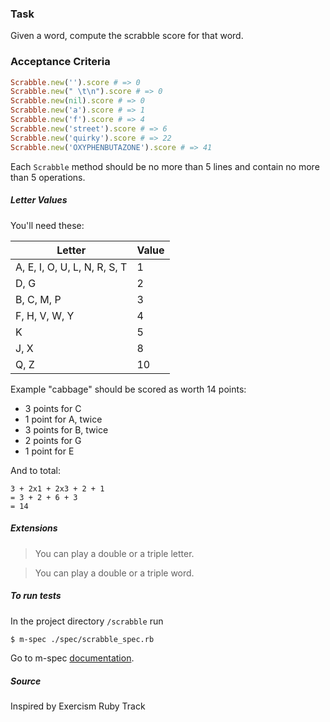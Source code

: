### Task

Given a word, compute the scrabble score for that word.

### Acceptance Criteria

```ruby
Scrabble.new('').score # => 0
Scrabble.new(" \t\n").score # => 0
Scrabble.new(nil).score # => 0
Scrabble.new('a').score # => 1
Scrabble.new('f').score # => 4
Scrabble.new('street').score # => 6
Scrabble.new('quirky').score # => 22
Scrabble.new('OXYPHENBUTAZONE').score # => 41
```

Each `Scrabble` method should be no more than 5 lines and contain no more than 5 operations.

##### Letter Values

You'll need these:

| Letter                        | Value  |
| ----                          |  ----  |
| A, E, I, O, U, L, N, R, S, T  |     1  |
| D, G                          |     2  |
| B, C, M, P                    |     3  |
| F, H, V, W, Y                 |     4  |
| K                             |     5  |
| J, X                          |     8  |
| Q, Z                          |     10 |

Example
"cabbage" should be scored as worth 14 points:

- 3 points for C
- 1 point for A, twice
- 3 points for B, twice
- 2 points for G
- 1 point for E

And to total:

```
3 + 2x1 + 2x3 + 2 + 1
= 3 + 2 + 6 + 3
= 14
```


##### Extensions
> You can play a double or a triple letter.

> You can play a double or a triple word.

##### To run tests

In the project directory `/scrabble` run

```bash
$ m-spec ./spec/scrabble_spec.rb
```

Go to m-spec [documentation](https://github.com/dearshrewdwit/m-spec).

##### Source
Inspired by Exercism Ruby Track
